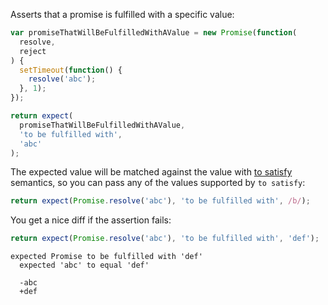 Asserts that a promise is fulfilled with a specific value:

<!-- async:true -->
```js
var promiseThatWillBeFulfilledWithAValue = new Promise(function(
  resolve,
  reject
) {
  setTimeout(function() {
    resolve('abc');
  }, 1);
});

return expect(
  promiseThatWillBeFulfilledWithAValue,
  'to be fulfilled with',
  'abc'
);
```

The expected value will be matched against the value with
[to satisfy](../../any/to-satisfy/) semantics, so you can pass any of the
values supported by `to satisfy`:

<!-- async:true -->
```js
return expect(Promise.resolve('abc'), 'to be fulfilled with', /b/);
```

You get a nice diff if the assertion fails:

<!-- async:true -->
```js
return expect(Promise.resolve('abc'), 'to be fulfilled with', 'def');
```

```output
expected Promise to be fulfilled with 'def'
  expected 'abc' to equal 'def'

  -abc
  +def
```
